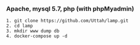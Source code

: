 ### Apache, mysql 5.7, php (with phpMyadmin)

```
1. git clone https://github.com/Uttah/lamp.git
2. cd lamp
3. mkdir www dump db
4. docker-compose up -d
```

